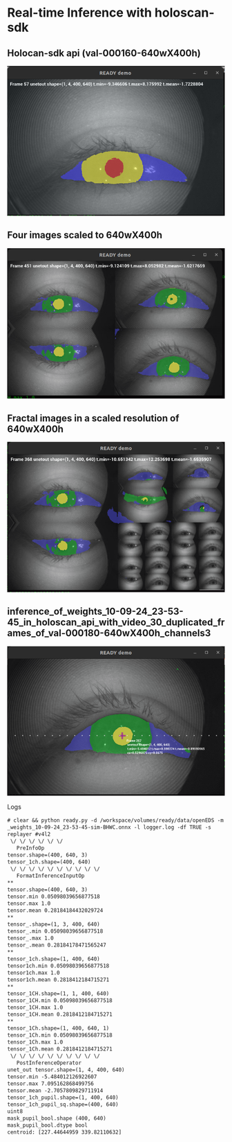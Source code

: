 # Real-time Inference with holoscan-sdk

## Holocan-sdk api (val-000160-640wX400h)

![figs](../../../docs/figs/holoscan-api-video_30_duplicated_frames_of_val-000160-640wX400h_rgb_channels3.png)


## Four images scaled to 640wX400h

![fig](../../../docs/figs/holoscan-sdk-four-frames-in-one.png)

## Fractal images in a scaled resolution of 640wX400h

![fig](../../../docs/figs/holoscan-sdk-fractal-frames-in-one.png)



## inference_of_weights_10-09-24_23-53-45_in_holoscan_api_with_video_30_duplicated_frames_of_val-000180-640wX400h_channels3

![fig](../../../docs/figs/inference_of_weights_10-09-24_23-53-45_in_holoscan_api_with_video_30_duplicated_frames_of_val-000180-640wX400h_channels3.png)



Logs
```
# clear && python ready.py -d /workspace/volumes/ready/data/openEDS -m _weights_10-09-24_23-53-45-sim-BHWC.onnx -l logger.log -df TRUE -s replayer #v4l2
 \/ \/ \/ \/ \/ \/ 
   PreInfoOp  
tensor.shape=(400, 640, 3)
tensor_1ch.shape=(400, 640)
 \/ \/ \/ \/ \/ \/ \/ \/ \/ \/ 
   FormatInferenceInputOp  
**
tensor.shape=(400, 640, 3)
tensor.min 0.05098039656877518
tensor.max 1.0
tensor.mean 0.28184184432029724
**
tensor_.shape=(1, 3, 400, 640)
tensor_.min 0.05098039656877518
tensor_.max 1.0
tensor_.mean 0.28184178471565247
**
tensor_1ch.shape=(1, 400, 640)
tensor1ch.min 0.05098039656877518
tensor1ch.max 1.0
tensor1ch.mean 0.2818412184715271
**
tensor_1CH.shape=(1, 1, 400, 640)
tensor_1CH.min 0.05098039656877518
tensor_1CH.max 1.0
tensor_1CH.mean 0.2818412184715271
**
tensor_1Ch.shape=(1, 400, 640, 1)
tensor_1Ch.min 0.05098039656877518
tensor_1Ch.max 1.0
tensor_1Ch.mean 0.2818412184715271
 \/ \/ \/ \/ \/ \/ \/ \/ \/ \/ 
   PostInferenceOperator  
unet_out tensor.shape=(1, 4, 400, 640)
tensor.min -5.484012126922607
tensor.max 7.095162868499756
tensor.mean -2.7057809829711914
tensor_1ch_pupil.shape=(1, 400, 640)
tensor_1ch_pupil_sq.shape=(400, 640)
uint8
mask_pupil_bool.shape (400, 640)
mask_pupil_bool.dtype bool
centroid: [227.44644959 339.82110632]

```


